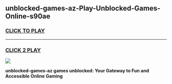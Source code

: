 
## unblocked-games-az-Play-Unblocked-Games-Online-s90ae
<h3>
<a href="https://premium76.site?title=unblocked-games-az&ref=25A">CLICK TO PLAY</a></h3>
<hr>

<h3>
<a href="https://premium76.site?title=unblocked-games-az&ref=25A">CLICK 2 PLAY</a>
  
</h3>

<a href="https://premium76.site?title=unblocked-games-az&ref=25A"><img src="https://clearcache.store/games.png"></a>


**unblocked-games-az games unblocked: Your Gateway to Fun and Accessible Online Gaming**
